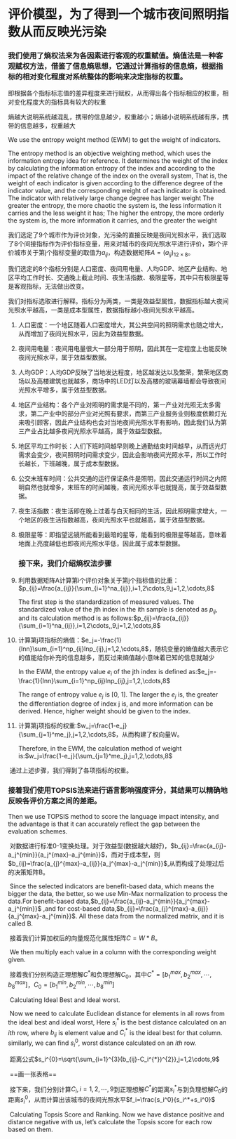 # 评价模型，为了得到一个城市夜间照明指数从而反映光污染

### 我们使用了熵权法来为各因素进行客观的权重赋值。熵值法是一种客观赋权方法，借鉴了**信息熵**思想，它通过计算指标的信息熵，根据指标的相对变化程度对系统整体的影响来决定指标的权重。

即根据各个指标标志值的差异程度来进行赋权，从而得出各个指标相应的权重，相对变化程度大的指标具有较大的权重

熵越大说明系统越混乱，携带的信息越少，权重越小；熵越小说明系统越有序，携带的信息越多，权重越大

We use the entropy weight method (EWM) to get the weight of indicators.

The entropy method is an objective weighting method, which uses the information entropy idea for reference. It determines the weight of the index by calculating the information entropy of the index and according to the impact of the relative change of the index on the overall system,
That is, the weight of each indicator is given according to the difference degree of the indicator value, and the corresponding weight of each indicator is obtained. The indicator with relatively large change degree has larger weight
The greater the entropy, the more chaotic the system is, the less information it carries and the less weight it has; The higher the entropy, the more orderly the system is, the more information it carries, and the greater the weight

​		我们选定了9个城市作为评价对象，光污染的直接反映是夜间光照水平，我们选取了8个间接指标作为评价指标变量，用来对城市的夜间光照水平进行评价，第i个评价城市关于第j个指标变量的取值为$a_{ij}$，构造数据矩阵$A=(a_{ij})_{12×8}$。

​		我们选定的8个指标分别是人口密度、夜间用电量、人均GDP、地区产业结构、地区平均工作时长、交通晚上截止时间、夜生活指数、极限星等，其中只有极限星等是客观指标，无法做出改变。

​		我们对指标选取进行解释。指标分为两类，一类是效益型属性，数据指标越大夜间光照水平越高，一类是成本型属性，数据指标越小夜间光照水平越高。

1. 人口密度：一个地区随着人口密度增大，其公共空间的照明需求也随之增大，从而增加了夜间光照水平，因此为效益型数据。

2. 夜间用电量：夜间用电量很大一部分用于照明，因此其在一定程度上也能反映夜间光照水平，属于效益型数据。

3. 人均GDP：人均GDP反映了当地发达程度，地区越发达以及繁荣，繁荣地区商场以及高楼建筑也就越多，商场中的LED灯以及高楼的玻璃幕墙都会导致夜间光照水平增多，属于效益型数据。

4. 地区产业结构：各个产业对照明的需求是不同的，第一产业对光照无太多需求，第二产业中的部分产业对光照有要求，而第三产业服务业则极度依赖灯光来吸引顾客，因此产业结构也会对当地夜间光照水平有影响，因此我们认为第三产业占比越多夜间光照水平越高，属于效益型数据。

5. 地区平均工作时长：人们下班时间越早则晚上通勤结束时间越早，从而远光灯需求会变少，夜间照明时间需求变少，因此会影响夜间光照水平，所以工作时长越长，下班越晚，属于成本型数据。

6. 公交末班车时间：公共交通的运行保证条件是照明，因此交通运行时间之内照明自然也就增多，末班车的时间越晚，夜间光照水平也就提高，属于效益型数据。

7. 夜生活指数：夜生活即在晚上过着与白天相同的生活，因此照明需求增大，一个地区的夜生活指数越高，夜间光照水平也就越高，属于效益型数据。

8. 极限星等：即指望远镜所能看到最暗的星等，能看到的极限星等越高，意味着地面上亮度越低也即夜间光照水平低，因此属于成本型数据。

   ### 接下来，我们介绍熵权法步骤

1. 利用数据矩阵A计算第i个评价对象关于第j个指标值的比重：$p_{ij}=\frac{a_{ij}}{\sum_{i=1}^na_{ij}},i=1,2\cdots,9,j=1,2,\cdots,8$

   The first step is the standardization of measured values. The standardized value of the jth index in the ith sample is denoted as $p_{ij}$, and its calculation method is as follows:$p_{ij}=\frac{a_{ij}}{\sum_{i=1}^na_{ij}},i=1,2\cdots,,9,j=1,2,\cdots,8$

2. 计算第j项指标的熵值：$e_j=-\frac{1}{lnn}\sum_{i=1}^np_{ij}lnp_{ij},j=1,2,\cdots,8$，随机变量的熵值越大表示它的值能给你补充的信息越多，而反过来熵值越小意味着已知的信息就越少

   In the EWM, the entropy value $e_i$ of the jth index is defined as:$e_j=-\frac{1}{lnn}\sum_{i=1}^np_{ij}lnp_{ij},j=1,2,\cdots,8$

   The range of entropy value $e_j$ is [0, 1]. The larger the $e_j$ is, the greater the differentiation degree of index j is, and more information can be derived. Hence, higher weight should be given to the index. 

3. 计算第j项指标的权重:$w_j=\frac{1-e_j}{\sum_{j=1}^me_j},j=1,2,\cdots,8$，从而构建了权向量W。

   Therefore, in the EWM, the calculation method of weight is:$w_j=\frac{1-e_j}{\sum_{j=1}^me_j},j=1,2,\cdots,8$

​		通过上述步骤，我们得到了各项指标的权重。

### 接着我们使用TOPSIS法来进行语言影响强度评分，其结果可以精确地反映各评价方案之间的差距。

Then we use TOPSIS method to score the language impact intensity, and the advantage is that it can accurately reflect the gap between the evaluation schemes.

​		对数据进行标准0-1变换处理。对于效益型(数据越大越好)，$b_{ij}=\frac{a_{ij}-a_j^{min}}{a_j^{max}-a_j^{min}}$，而对于成本型，则$b_{ij}=\frac{a_{j}^{max}-a_{ij}}{a_j^{max}-a_j^{min}}$,从而构成了处理过后的决策矩阵B。

​		Since the selected indicators are benefit-based data, which means the bigger the data, the better, so we use Min-Max normalization to process the data.For benefit-based data,$b_{ij}=\frac{a_{ij}-a_j^{min}}{a_j^{max}-a_j^{min}}$ ,and for cost-based data,$b_{ij}=\frac{a_{j}^{max}-a_{ij}}{a_j^{max}-a_j^{min}}$. All these data from the normalized matrix, and it is called B.

​		接着我们计算加权后的向量规范化属性矩阵$C=W*B$。

​		We then multiply each value in a column with the corresponding weight given.

​		接着我们分别构造正理想解$C^*$和负理想解$C_0$，其中$C^*=[b_1^{max},b_2^{max},\cdots,b_8^{max}]$，$C_0=[b_1^{min},b_2^{min},\cdots,b_8^{min}]$

​		Calculating Ideal Best and Ideal worst.

​		Now we need to calculate Euclidean distance for elements in all rows from the ideal best and ideal worst, Here $s_i^*$ is the best distance calculated on an *ith* row, where $b_{ij}$ is element value and $C_i^{*}$ is the ideal best for that column. similarly, we can find $s_i^0$, worst distance calculated on an *ith* row.

​		距离公式$s_i^{0}=\sqrt{\sum_{i=1}^{3}(b_{ij}-C_i^{*})^{2}},j=1,2\cdots,9$

​		==画一张表格==

​		接下来，我们分别计算$C_i,i=1,2,\cdots,9$到正理想解$C^*$的距离$s_i^*$与到负理想解$C_0$的距离$s_i^0$，从而计算出该城市的夜间光照水平$f_i=\frac{s_i^0}{s_i^*+s_i^0}$

​		Calculating Topsis Score and Ranking. Now we have distance positive and distance negative with us, let’s calculate the Topsis score for each row based on them.

